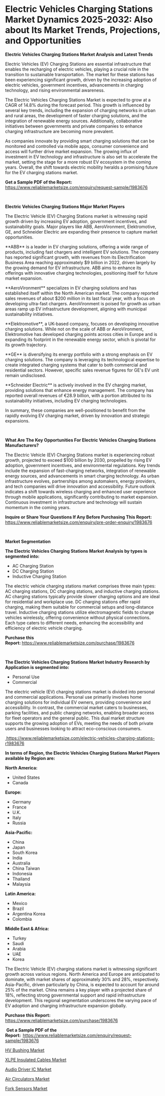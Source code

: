 <p><h1>Electric Vehicles Charging Stations Market Dynamics 2025-2032: Also about Its Market Trends, Projections, and Opportunities</h1></p><p><strong>Electric Vehicles Charging Stations Market Analysis and Latest Trends</strong></p>
<p><p>Electric Vehicles (EV) Charging Stations are essential infrastructure that enables the recharging of electric vehicles, playing a crucial role in the transition to sustainable transportation. The market for these stations has been experiencing significant growth, driven by the increasing adoption of electric vehicles, government incentives, advancements in charging technology, and rising environmental awareness.</p><p>The Electric Vehicles Charging Stations Market is expected to grow at a CAGR of 14.8% during the forecast period. This growth is influenced by several key trends, including the expansion of charging networks in urban and rural areas, the development of faster charging solutions, and the integration of renewable energy sources. Additionally, collaborative initiatives between governments and private companies to enhance charging infrastructure are becoming more prevalent. </p><p>As companies innovate by providing smart charging solutions that can be monitored and controlled via mobile apps, consumer convenience and access will further drive market expansion. The growing influx of investment in EV technology and infrastructure is also set to accelerate the market, setting the stage for a more robust EV ecosystem in the coming years. Overall, the shift towards electric mobility heralds a promising future for the EV charging stations market.</p></p>
<p><strong>Get a Sample PDF of the Report:&nbsp;</strong> <a href="https://www.reliablemarketsize.com/enquiry/request-sample/1983676?utm_campaign=2034&utm_medium=2&utm_source=Github&utm_content=ia&utm_term=06042025&utm_id=electric-vehicles-charging-stations">https://www.reliablemarketsize.com/enquiry/request-sample/1983676</a></p>
<p>&nbsp;</p>
<p><strong>Electric Vehicles Charging Stations Major Market Players</strong></p>
<p><p>The Electric Vehicle (EV) Charging Stations market is witnessing rapid growth driven by increasing EV adoption, government incentives, and sustainability goals. Major players like ABB, AeroVironment, Elektromotive, GE, and Schneider Electric are expanding their presence to capture market opportunities.</p><p>**ABB** is a leader in EV charging solutions, offering a wide range of products, including fast chargers and intelligent EV solutions. The company has reported significant growth, with revenues from its Electrification Business Area reaching approximately $9 billion in 2022, driven largely by the growing demand for EV infrastructure. ABB aims to enhance its offerings with innovative charging technologies, positioning itself for future market expansion.</p><p>**AeroVironment** specializes in EV charging solutions and has established itself within the North American market. The company reported sales revenues of about $200 million in its last fiscal year, with a focus on developing ultra-fast chargers. AeroVironment is poised for growth as urban areas ramp up EV infrastructure development, aligning with municipal sustainability initiatives.</p><p>**Elektromotive**, a UK-based company, focuses on developing innovative charging solutions. While not on the scale of ABB or AeroVironment, Elektromotive has developed charging points across cities in Europe and is expanding its footprint in the renewable energy sector, which is pivotal for its growth trajectory.</p><p>**GE** is diversifying its energy portfolio with a strong emphasis on EV charging solutions. The company is leveraging its technological expertise to create integrated charging systems that cater to both commercial and residential sectors. However, specific sales revenue figures for GE's EV unit remain undisclosed.</p><p>**Schneider Electric** is actively involved in the EV charging market, providing solutions that enhance energy management. The company has reported overall revenues of €28.9 billion, with a portion attributed to its sustainability initiatives, including EV charging technologies.</p><p>In summary, these companies are well-positioned to benefit from the rapidly evolving EV charging market, driven by innovation and strategic expansions.</p></p>
<p>&nbsp;</p>
<p><strong>What Are The Key Opportunities For Electric Vehicles Charging Stations Manufacturers?</strong></p>
<p><p>The Electric Vehicle (EV) Charging Stations market is experiencing robust growth, projected to exceed $100 billion by 2030, propelled by rising EV adoption, government incentives, and environmental regulations. Key trends include the expansion of fast-charging networks, integration of renewable energy sources, and advancements in smart charging technology. As urban infrastructure evolves, partnerships among automakers, energy providers, and tech companies will drive innovation and accessibility. Future outlook indicates a shift towards wireless charging and enhanced user experience through mobile applications, significantly contributing to market expansion. Continuous investment in infrastructure and technology will sustain momentum in the coming years.</p></p>
<p><strong>Inquire or Share Your Questions If Any Before Purchasing This Report:</strong> <a href="https://www.reliablemarketsize.com/enquiry/pre-order-enquiry/1983676?utm_campaign=2034&utm_medium=2&utm_source=Github&utm_content=ia&utm_term=06042025&utm_id=electric-vehicles-charging-stations">https://www.reliablemarketsize.com/enquiry/pre-order-enquiry/1983676</a></p>
<p>&nbsp;</p>
<p><strong>Market Segmentation</strong></p>
<p><strong>The Electric Vehicles Charging Stations Market Analysis by types is segmented into:</strong></p>
<p><ul><li>AC Charging Station</li><li>DC Charging Station</li><li>Inductive Charging Station</li></ul></p>
<p><p>The electric vehicle charging stations market comprises three main types: AC charging stations, DC charging stations, and inductive charging stations. AC charging stations typically provide slower charging options and are ideal for residential and workplace use. DC charging stations offer rapid charging, making them suitable for commercial setups and long-distance travel. Inductive charging stations utilize electromagnetic fields to charge vehicles wirelessly, offering convenience without physical connections. Each type caters to different needs, enhancing the accessibility and efficiency of electric vehicle charging.</p></p>
<p><strong>Purchase this Report:&nbsp;</strong><a href="https://www.reliablemarketsize.com/purchase/1983676?utm_campaign=2034&utm_medium=2&utm_source=Github&utm_content=ia&utm_term=06042025&utm_id=electric-vehicles-charging-stations">https://www.reliablemarketsize.com/purchase/1983676</a></p>
<p>&nbsp;</p>
<p><strong>The Electric Vehicles Charging Stations Market Industry Research by Application is segmented into:</strong></p>
<p><ul><li>Personal Use</li><li>Commercial</li></ul></p>
<p><p>The electric vehicle (EV) charging stations market is divided into personal and commercial applications. Personal use primarily involves home charging solutions for individual EV owners, providing convenience and accessibility. In contrast, the commercial market caters to businesses, parking facilities, and public charging networks, enabling broader access for fleet operators and the general public. This dual market structure supports the growing adoption of EVs, meeting the needs of both private users and businesses looking to attract eco-conscious consumers.</p></p>
<p><a href="https://www.reliablemarketsize.com/electric-vehicles-charging-stations-r1983676?utm_campaign=2034&utm_medium=2&utm_source=Github&utm_content=ia&utm_term=06042025&utm_id=electric-vehicles-charging-stations">&nbsp;https://www.reliablemarketsize.com/electric-vehicles-charging-stations-r1983676</a></p>
<p><strong>In terms of Region, the Electric Vehicles Charging Stations Market Players available by Region are:</strong></p>
<p>
    <p> <strong> North America: </strong>
        <ul>
            <li>United States</li>
            <li>Canada</li>
        </ul>
        </p> 
    <p> <strong> Europe: </strong>
        <ul>
            <li>Germany</li>
            <li>France</li>
            <li>U.K.</li>
            <li>Italy</li>
            <li>Russia</li>
        </ul>
        </p> 
    <p> <strong> Asia-Pacific: </strong>
        <ul>
            <li>China</li>
            <li>Japan</li>
            <li>South Korea</li>
            <li>India</li>
            <li>Australia</li>
            <li>China Taiwan</li>
            <li>Indonesia</li>
            <li>Thailand</li>
            <li>Malaysia</li>
        </ul>
        </p> 
    <p> <strong> Latin America: </strong>
        <ul>
            <li>Mexico</li>
            <li>Brazil</li>
            <li>Argentina Korea</li>
            <li>Colombia</li>
        </ul>
        </p> 
    <p> <strong> Middle East & Africa: </strong>
        <ul>
            <li>Turkey</li>
            <li>Saudi</li>
            <li>Arabia</li>
            <li>UAE</li>
            <li>Korea</li>
        </ul>
    </p>
    </p>
<p><p>The Electric Vehicle (EV) charging stations market is witnessing significant growth across various regions. North America and Europe are anticipated to dominate, with market shares of approximately 30% and 28%, respectively. Asia-Pacific, driven particularly by China, is expected to account for around 25% of the market. China remains a key player with a projected share of 18%, reflecting strong governmental support and rapid infrastructure development. This regional segmentation underscores the varying pace of EV adoption and charging infrastructure expansion globally.</p></p>
<p><strong>Purchase this Report: </strong><a href="https://www.reliablemarketsize.com/purchase/1983676?utm_campaign=2034&utm_medium=2&utm_source=Github&utm_content=ia&utm_term=06042025&utm_id=electric-vehicles-charging-stations">https://www.reliablemarketsize.com/purchase/1983676</a></p>
<p>&nbsp;<strong>Get a Sample PDF of the Report:&nbsp;&nbsp;</strong><a href="https://www.reliablemarketsize.com/enquiry/request-sample/1983676?utm_campaign=2034&utm_medium=2&utm_source=Github&utm_content=ia&utm_term=06042025&utm_id=electric-vehicles-charging-stations">https://www.reliablemarketsize.com/enquiry/request-sample/1983676</a></p>
<p><strong></strong></p>
<p><p><a href="https://github.com/ernierintzfu/Market-Research-Report-List-1/blob/main/hv-bushing-market.md?utm_campaign=2034&utm_medium=2&utm_source=Github&utm_content=ia&utm_term=06042025&utm_id=electric-vehicles-charging-stations">HV Bushing Market</a></p><p><a href="https://github.com/smarzkathyb6/Market-Research-Report-List-1/blob/main/xlpe-insulated-cables-market.md?utm_campaign=2034&utm_medium=2&utm_source=Github&utm_content=ia&utm_term=06042025&utm_id=electric-vehicles-charging-stations">XLPE Insulated Cables Market</a></p><p><a href="https://github.com/calizlewin2f/Market-Research-Report-List-1/blob/main/audio-driver-ic-market.md?utm_campaign=2034&utm_medium=2&utm_source=Github&utm_content=ia&utm_term=06042025&utm_id=electric-vehicles-charging-stations">Audio Driver IC Market</a></p><p><a href="https://github.com/grevecodeeol/Market-Research-Report-List-1/blob/main/air-circulators-market.md?utm_campaign=2034&utm_medium=2&utm_source=Github&utm_content=ia&utm_term=06042025&utm_id=electric-vehicles-charging-stations">Air Circulators Market</a></p><p><a href="https://github.com/kielbledeni0/Market-Research-Report-List-1/blob/main/fork-sensors-market.md?utm_campaign=2034&utm_medium=2&utm_source=Github&utm_content=ia&utm_term=06042025&utm_id=electric-vehicles-charging-stations">Fork Sensors Market</a></p></p>